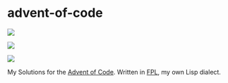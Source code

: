 # advent-of-code

![](https://img.shields.io/badge/day%20📅-17-blue)

![](https://img.shields.io/badge/stars%20⭐-26-yellow)

![](https://img.shields.io/badge/days%20completed-13-red)

My Solutions for the [Advent of Code](https://adventofcode.com/2021/).
Written in [FPL](https://github.com/rbutenuth/fpl), my own Lisp dialect.
